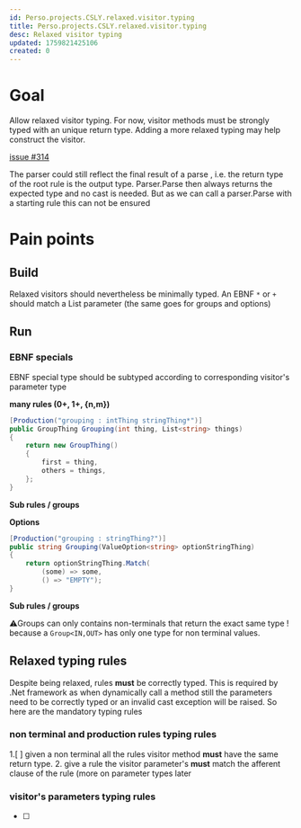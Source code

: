```yaml
---
id: Perso.projects.CSLY.relaxed.visitor.typing
title: Perso.projects.CSLY.relaxed.visitor.typing
desc: Relaxed visitor typing
updated: 1759821425106
created: 0
---
```

# Goal
Allow relaxed visitor typing.
For now, visitor methods must be strongly typed with an unique return type.
Adding a more relaxed typing may help construct the visitor.


[issue #314](https://github.com/b3b00/csly/issues/314)

The parser could still reflect the final result of a parse , i.e. the return type of the root rule is the output type. Parser.Parse then always returns the expected type and no cast is needed.
But as we can call a parser.Parse with a starting rule this can not be ensured



# Pain points

## Build

Relaxed visitors should nevertheless be minimally typed. An EBNF `*` or `+` should match a List<X> parameter (the same goes for groups and options)



## Run

### EBNF specials

EBNF special type should be subtyped according to corresponding visitor's parameter type

**many rules (0+, 1+, {n,m})**

```csharp
[Production("grouping : intThing stringThing*")]
public GroupThing Grouping(int thing, List<string> things)
{
    return new GroupThing()
    {
        first = thing,
        others = things,
    };
}
```

**Sub rules / groups**

**Options**

```csharp
[Production("grouping : stringThing?")]
public string Grouping(ValueOption<string> optionStringThing)
{
    return optionStringThing.Match(
        (some) => some,
        () => "EMPTY");
}
```

**Sub rules / groups**

⚠️Groups can only contains non-terminals that return the exact same type !
because a `Group<IN,OUT>` has only one type for non terminal values.

## Relaxed typing rules

Despite being relaxed, rules **must** be correctly typed. This is required by .Net framework as when dynamically call a method still the parameters need to be correctly typed or an invalid cast exception will be raised.
So here are the mandatory typing rules

### non terminal and production rules typing rules

1.[ ] given a non terminal all the rules visitor method **must** have the same return type.
2. give a rule the visitor parameter's **must** match the afferent clause of the rule (more on parameter types later

### visitor's parameters typing rules

-[ ]

